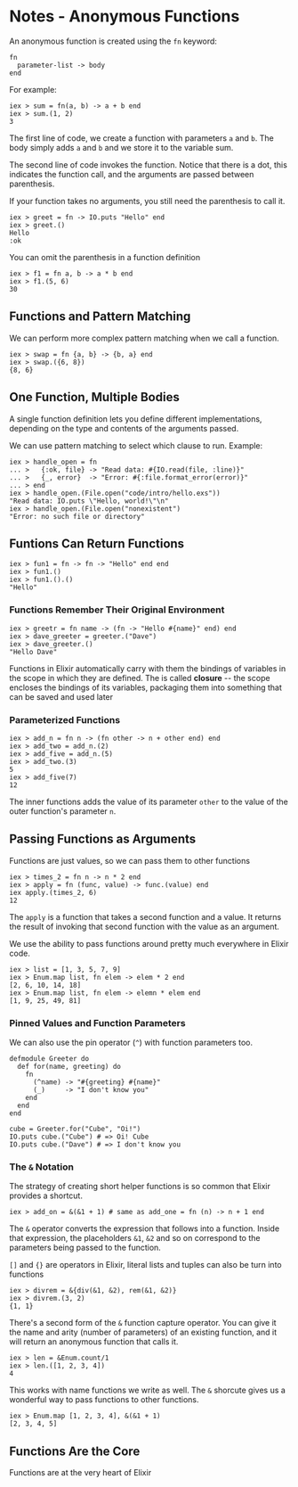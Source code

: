 # Notes - Anonymous Functions

An anonymous function is created using the `fn` keyword:
```
fn
  parameter-list -> body
end
```

For example:
```
iex > sum = fn(a, b) -> a + b end
iex > sum.(1, 2)
3
```

The first line of code, we create a function with parameters `a` and `b`. The body simply adds `a` and `b` and we store it to the variable sum.

The second line of code invokes the function. Notice that there is a dot, this indicates the function call, and the arguments are passed between parenthesis.

If your function takes no arguments, you still need the parenthesis to call it.
```
iex > greet = fn -> IO.puts "Hello" end
iex > greet.()
Hello
:ok
```

You can omit the parenthesis in a function definition
```
iex > f1 = fn a, b -> a * b end
iex > f1.(5, 6)
30
```

## Functions and Pattern Matching
We can perform more complex pattern matching when we call a function.
```
iex > swap = fn {a, b} -> {b, a} end
iex > swap.({6, 8})
{8, 6}
```

## One Function, Multiple Bodies
A single function definition lets you define different implementations, depending on the type and contents of the arguments passed.

We can use pattern matching to select which clause to run. Example:
```
iex > handle_open = fn
... >   {:ok, file} -> "Read data: #{IO.read(file, :line)}"
... >   {_, error}  -> "Error: #{:file.format_error(error)}"
... > end
iex > handle_open.(File.open("code/intro/hello.exs"))
"Read data: IO.puts \"Hello, world!\"\n"
iex > handle_open.(File.open("nonexistent")
"Error: no such file or directory"
```

## Funtions Can Return Functions
```
iex > fun1 = fn -> fn -> "Hello" end end
iex > fun1.()
iex > fun1.().()
"Hello"
```

### Functions Remember Their Original Environment
```
iex > greetr = fn name -> (fn -> "Hello #{name}" end) end
iex > dave_greeter = greeter.("Dave")
iex > dave_greeter.()
"Hello Dave"
```

Functions in Elixir automatically carry with them the bindings of variables in the scope in which they are defined. The is called **closure** -- the scope encloses the bindings of its variables, packaging them into something that can be saved and used later

### Parameterized Functions
```
iex > add_n = fn n -> (fn other -> n + other end) end
iex > add_two = add_n.(2)
iex > add_five = add_n.(5)
iex > add_two.(3)
5
iex > add_five(7)
12
```

The inner functions adds the value of its parameter `other` to the value of the outer function's parameter `n`.

## Passing Functions as Arguments
Functions are just values, so we can pass them to other functions
```
iex > times_2 = fn n -> n * 2 end
iex > apply = fn (func, value) -> func.(value) end
iex apply.(times_2, 6)
12
```

The `apply` is a function that takes a second function and a value. It returns the result of invoking that second function with the value as an argument.

We use the ability to pass functions around pretty much everywhere in Elixir code.
```
iex > list = [1, 3, 5, 7, 9]
iex > Enum.map list, fn elem -> elem * 2 end
[2, 6, 10, 14, 18]
iex > Enum.map list, fn elem -> elemn * elem end
[1, 9, 25, 49, 81]
```

### Pinned Values and Function Parameters
We can also use the pin operator (`^`) with function parameters too.
```
defmodule Greeter do
  def for(name, greeting) do
    fn
      (^name) -> "#{greeting} #{name}"
      (_)     -> "I don't know you"
    end
  end
end

cube = Greeter.for("Cube", "Oi!")
IO.puts cube.("Cube") # => Oi! Cube
IO.puts cube.("Dave") # => I don't know you
```

### The `&` Notation
The strategy of creating short helper functions is so common that Elixir provides a shortcut.

```
iex > add_on = &(&1 + 1) # same as add_one = fn (n) -> n + 1 end
```

The `&` operator converts the expression that follows into a function. Inside that expression, the placeholders `&1`, `&2` and so on correspond to the parameters being passed to the function.

`[]` and `{}` are operators in Elixir, literal lists and tuples can also be turn into functions
```
iex > divrem = &{div(&1, &2), rem(&1, &2)}
iex > divrem.(3, 2)
{1, 1}
```

There's a second form of the `&` function capture operator. You can give it the name and arity (number of parameters) of an existing function, and it will return an anonymous function that calls it.

```
iex > len = &Enum.count/1
iex > len.([1, 2, 3, 4])
4
```

This works with name functions we write as well. The `&` shorcute gives us a wonderful way to pass functions to other functions.

```
iex > Enum.map [1, 2, 3, 4], &(&1 + 1)
[2, 3, 4, 5]
```

## Functions Are the Core
Functions are at the very heart of Elixir
